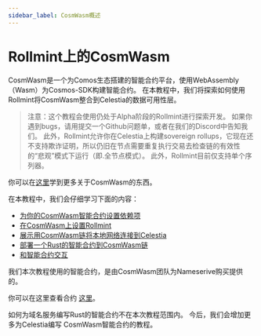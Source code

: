 ```yaml
---
sidebar_label: CosmWasm概述
---
```


# Rollmint上的CosmWasm

CosmWasm是一个为Comos生态搭建的智能合约平台，使用WebAssembly（Wasm）为Cosmos-SDK构建智能合约。 在本教程中，我们将探索如何使用Rollmint将CosmWasm整合到Celestia的数据可用性层。

> 注意：这个教程会使用仍处于Alpha阶段的Rollmint进行探索开发。 如果你遇到bugs，请用提交一个Github问题单，或者在我们的Discord中告知我们。 此外，Rollmint允许你在Celestia上构建sovereign rollups，它现在还不支持欺诈证明，所以仍旧在节点需要重复执行交易去检查链的有效性的“悲观”模式下运行（即.全节点模式）。 此外，Rollmint目前仅支持单个序列器。

你可以在[这里](https://docs.cosmwasm.com/docs/1.0/)学到更多关于CosmWasm的东西。

在本教程中，我们会仔细学习下面的内容：

* [为你的CosmWasm智能合约设置依赖项](./cosmwasm-dependency.md)
* [在CosmWasm上设置Rollmint](./cosmwasm-dependency.md#wasmd-installation)
* [展示用CosmWasm链将本地网络连接到Celestia](./cosmwasm-environment.md)
* [部署一个Rust的智能合约到CosmWasm链](./cosmwasm-contract-deployment.md)
* [和智能合约交互](./cosmwasm-contract-interaction.md)

我们本次教程使用的智能合约，是由CosmWasm团队为Nameserive购买提供的。

你可以在这里查看合约 [这里](https://github.com/InterWasm/cw-contracts/tree/main/contracts/nameservice)。

如何为域名服务编写Rust的智能合约不在本次教程范围内。 今后，我们会增加更多为Celestia编写 CosmWasm智能合约的教程。
